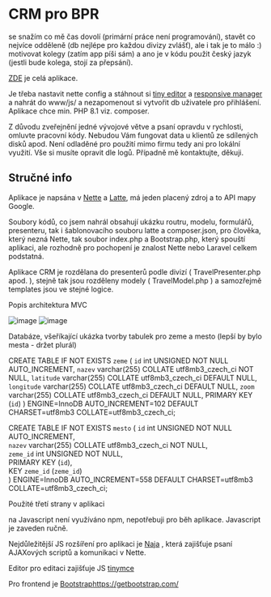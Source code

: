 CRM pro BPR
===========
se snažím co mě čas dovolí (primární práce není programování), stavět co nejvíce odděleně (db nejlépe pro každou divizy zvlášť), ale i tak je to málo :) motivovat kolegy (zatím app píši sám) a ano je v kódu použit český jazyk (jestli bude kolega, stojí za přepsání).

[ZDE](https://github.com/MiRdACz/crm_bpr-main) je celá aplikace.

Je třeba nastavit nette config a stáhnout si [tiny editor](https://www.tiny.cloud/) a [responsive manager](https://www.responsivefilemanager.com/) a nahrát do www/js/ a nezapomenout si vytvořit db uživatele pro přihlášení.
Aplikace chce min. PHP 8.1 viz. composer.

Z důvodu zveřejnění jedné vývojové větve a psaní opravdu v rychlosti, omluvte pracovní kódy. Nebudou Vám fungovat data u klientů ze sdílených disků apod. Není odladěné pro použití mimo firmu tedy ani pro lokální využití. Vše si musíte opravit dle logů. Případně mě kontaktujte, děkuji.

Stručné info
------------
Aplikace je napsána v [Nette](https://nette.org/cs/) a [Latte](https://latte.nette.org/), má jeden placený zdroj a to API mapy Google.

Soubory kódů, co jsem nahrál obsahují ukázku routru, modelu, formulářů, presenteru, tak i šablonovacího souboru latte a composer.json, pro člověka, který nezná Nette, tak soubor index.php a Bootstrap.php, který spouští aplikaci, ale rozhodně pro pochopení je znalost Nette nebo Laravel celkem podstatná.

Aplikace CRM je rozdělana do presenterů podle divizí ( TravelPresenter.php apod. ), stejně tak jsou rozděleny modely ( TravelModel.php ) a samozřejmě templates jsou ve stejné logice.

Popis architektura MVC

![image](https://github.com/MiRdACz/CRM/assets/9698726/42a25108-b7d0-45aa-bf34-9e2afb3178cf)
![image](https://github.com/MiRdACz/CRM/assets/9698726/1d478cda-4fad-442f-a126-24aa7e525bff)

Databáze, všeříkající ukázka tvorby tabulek pro zeme a mesto (lepší by bylo mesta - držet plurál)

CREATE TABLE IF NOT EXISTS `zeme` (
  `id` int UNSIGNED NOT NULL AUTO_INCREMENT,
  `nazev` varchar(255) COLLATE utf8mb3_czech_ci NOT NULL,
  `latitude` varchar(255) COLLATE utf8mb3_czech_ci DEFAULT NULL,
  `longitude` varchar(255) COLLATE utf8mb3_czech_ci DEFAULT NULL,
  `zoom` varchar(255) COLLATE utf8mb3_czech_ci DEFAULT NULL,
  PRIMARY KEY (`id`)
) ENGINE=InnoDB AUTO_INCREMENT=102 DEFAULT CHARSET=utf8mb3 COLLATE=utf8mb3_czech_ci;

CREATE TABLE IF NOT EXISTS `mesto` (
 `id` int UNSIGNED NOT NULL AUTO_INCREMENT,  
 `nazev` varchar(255) COLLATE utf8mb3_czech_ci NOT NULL,  
 `zeme_id` int UNSIGNED NOT NULL,  
 PRIMARY KEY (`id`),  
 KEY `zeme_id` (`zeme_id`)  
) ENGINE=InnoDB AUTO_INCREMENT=558 DEFAULT CHARSET=utf8mb3 COLLATE=utf8mb3_czech_ci;


Použité třetí strany v aplikaci

na Javascript není využíváno npm, nepotřebuji pro běh aplikace.
Javascript je zaveden ručně.

Nejdůležitější JS rozšíření pro aplikaci je [Naja](https://naja.js.org/#/) , která zajišťuje psaní AJAXových scriptů a komunikaci v Nette.

Editor pro editaci zajišťuje JS [tinymce](https://www.tiny.cloud/)

Pro frontend je [Bootstrap](https://getbootstrap.com/)https://getbootstrap.com/


